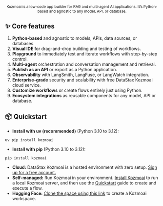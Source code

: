 <!-- markdownlint-disable MD030 -->

<p align="center" style="font-size: 12px;">
    Kozmoai is a low-code app builder for RAG and multi-agent AI applications. It’s Python-based and agnostic to any model, API, or database.
</p>

## ✨ Core features

1. **Python-based** and agnostic to models, APIs, data sources, or databases.
2. **Visual IDE** for drag-and-drop building and testing of workflows.
3. **Playground** to immediately test and iterate workflows with step-by-step control.
4. **Multi-agent** orchestration and conversation management and retrieval.
6. **Publish as an API** or export as a Python application.
7. **Observability** with LangSmith, LangFuse, or LangWatch integration.
8. **Enterprise-grade** security and scalability with free DataStax Kozmoai cloud service.
9. **Customize workflows** or create flows entirely just using Python.
10. **Ecosystem integrations** as reusable components for any model, API or database.


## 📦 Quickstart

- **Install with uv (recommended)** (Python 3.10 to 3.12):

```shell
uv pip install kozmoai
```

- **Install with pip** (Python 3.10 to 3.12):

```shell
pip install kozmoai
```

- **Cloud:** DataStax Kozmoai is a hosted environment with zero setup. [Sign up for a free account.](https://astra.datastax.com/signup?type=kozmoai)
- **Self-managed:** Run Kozmoai in your environment. [Install Kozmoai](https://docs.kozmoai.cloud/get-started-installation) to run a local Kozmoai server, and then use the [Quickstart](https://docs.kozmoai.cloud/get-started-quickstart) guide to create and execute a flow.
- **Hugging Face:** [Clone the space using this link](https://huggingface.co/spaces/digitranslab/kozmoai?duplicate=true) to create a Kozmoai workspace.
